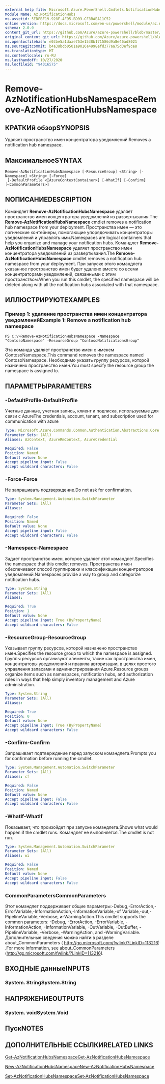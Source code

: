 ```yaml
---
external help file: Microsoft.Azure.PowerShell.Cmdlets.NotificationHubs.dll-Help.xml
Module Name: Az.NotificationHubs
ms.assetid: 5EDFBF19-928F-4F95-BD93-CF8BAEA11C52
online version: https://docs.microsoft.com/en-us/powershell/module/az.notificationhubs/remove-aznotificationhubsnamespace
schema: 2.0.0
content_git_url: https://github.com/Azure/azure-powershell/blob/master/src/NotificationHubs/NotificationHubs/help/Remove-AzNotificationHubsNamespace.md
original_content_git_url: https://github.com/Azure/azure-powershell/blob/master/src/NotificationHubs/NotificationHubs/help/Remove-AzNotificationHubsNamespace.md
ms.openlocfilehash: e03be5a1daae753e1538b171586d9a8e46ad8021
ms.sourcegitcommit: b4a38bcb0501a9016a4998efd377aa75d3ef9ce8
ms.translationtype: MT
ms.contentlocale: ru-RU
ms.lasthandoff: 10/27/2020
ms.locfileid: "94316575"
---
```

# <span data-ttu-id="ea2d8-101">Remove-AzNotificationHubsNamespace</span><span class="sxs-lookup"><span data-stu-id="ea2d8-101">Remove-AzNotificationHubsNamespace</span></span>

## <span data-ttu-id="ea2d8-102">КРАТКИй обзор</span><span class="sxs-lookup"><span data-stu-id="ea2d8-102">SYNOPSIS</span></span>
<span data-ttu-id="ea2d8-103">Удаляет пространство имен концентратора уведомлений.</span><span class="sxs-lookup"><span data-stu-id="ea2d8-103">Removes a notification hub namespace.</span></span>

## <span data-ttu-id="ea2d8-104">Максимальное</span><span class="sxs-lookup"><span data-stu-id="ea2d8-104">SYNTAX</span></span>

```
Remove-AzNotificationHubsNamespace [-ResourceGroup] <String> [-Namespace] <String> [-Force]
 [-DefaultProfile <IAzureContextContainer>] [-WhatIf] [-Confirm] [<CommonParameters>]
```

## <span data-ttu-id="ea2d8-105">NОПИСАНИЕ</span><span class="sxs-lookup"><span data-stu-id="ea2d8-105">DESCRIPTION</span></span>
<span data-ttu-id="ea2d8-106">Командлет **Remove-AzNotificationHubsNamespace** удаляет пространство имен концентратора уведомлений из развертывания.</span><span class="sxs-lookup"><span data-stu-id="ea2d8-106">The **Remove-AzNotificationHubsNamespace** cmdlet removes a notification hub namespace from your deployment.</span></span>
<span data-ttu-id="ea2d8-107">Пространства имен — это логические контейнеры, помогающие упорядочивать концентраторы уведомлений и управлять ими.</span><span class="sxs-lookup"><span data-stu-id="ea2d8-107">Namespaces are logical containers that help you organize and manage your notification hubs.</span></span>
<span data-ttu-id="ea2d8-108">Командлет **Remove-AzNotificationHubsNamespace** удаляет пространство имен концентратора уведомлений из развертывания.</span><span class="sxs-lookup"><span data-stu-id="ea2d8-108">The **Remove-AzNotificationHubsNamespace** cmdlet removes a notification hub namespace from your deployment.</span></span>
<span data-ttu-id="ea2d8-109">При запуске этого командлета указанное пространство имен будет удалено вместе со всеми концентраторами уведомлений, связанными с этим пространством.</span><span class="sxs-lookup"><span data-stu-id="ea2d8-109">When you run this cmdlet, the specified namespace will be deleted along with all the notification hubs associated with that namespace.</span></span>

## <span data-ttu-id="ea2d8-110">ИЛЛЮСТРИРУЮТ</span><span class="sxs-lookup"><span data-stu-id="ea2d8-110">EXAMPLES</span></span>

### <span data-ttu-id="ea2d8-111">Пример 1: удаление пространства имен концентратора уведомлений</span><span class="sxs-lookup"><span data-stu-id="ea2d8-111">Example 1: Remove a notification hub namespace</span></span>
```
PS C:\>Remove-AzNotificationHubsNamespace -Namespace "ContosoNamespace" -ResourceGroup "ContosoNotificationsGroup"
```

<span data-ttu-id="ea2d8-112">Эта команда удаляет пространство имен с именем ContosoNamespace.</span><span class="sxs-lookup"><span data-stu-id="ea2d8-112">This command removes the namespace named ContosoNamespace.</span></span>
<span data-ttu-id="ea2d8-113">Необходимо указать группу ресурсов, которой назначено пространство имен.</span><span class="sxs-lookup"><span data-stu-id="ea2d8-113">You must specify the resource group the namespace is assigned to.</span></span>

## <span data-ttu-id="ea2d8-114">ПАРАМЕТРЫ</span><span class="sxs-lookup"><span data-stu-id="ea2d8-114">PARAMETERS</span></span>

### <span data-ttu-id="ea2d8-115">-DefaultProfile</span><span class="sxs-lookup"><span data-stu-id="ea2d8-115">-DefaultProfile</span></span>
<span data-ttu-id="ea2d8-116">Учетные данные, учетная запись, клиент и подписка, используемые для связи с Azure</span><span class="sxs-lookup"><span data-stu-id="ea2d8-116">The credentials, account, tenant, and subscription used for communication with azure</span></span>

```yaml
Type: Microsoft.Azure.Commands.Common.Authentication.Abstractions.Core.IAzureContextContainer
Parameter Sets: (All)
Aliases: AzContext, AzureRmContext, AzureCredential

Required: False
Position: Named
Default value: None
Accept pipeline input: False
Accept wildcard characters: False
```

### <span data-ttu-id="ea2d8-117">-Force</span><span class="sxs-lookup"><span data-stu-id="ea2d8-117">-Force</span></span>
<span data-ttu-id="ea2d8-118">Не запрашивать подтверждение.</span><span class="sxs-lookup"><span data-stu-id="ea2d8-118">Do not ask for confirmation.</span></span>

```yaml
Type: System.Management.Automation.SwitchParameter
Parameter Sets: (All)
Aliases:

Required: False
Position: Named
Default value: None
Accept pipeline input: False
Accept wildcard characters: False
```

### <span data-ttu-id="ea2d8-119">-Namespace</span><span class="sxs-lookup"><span data-stu-id="ea2d8-119">-Namespace</span></span>
<span data-ttu-id="ea2d8-120">Задает пространство имен, которое удаляет этот командлет.</span><span class="sxs-lookup"><span data-stu-id="ea2d8-120">Specifies the namespace that this cmdlet removes.</span></span>
<span data-ttu-id="ea2d8-121">Пространства имен обеспечивают способ группировки и классификации концентраторов уведомлений.</span><span class="sxs-lookup"><span data-stu-id="ea2d8-121">Namespaces provide a way to group and categorize notification hubs.</span></span>

```yaml
Type: System.String
Parameter Sets: (All)
Aliases:

Required: True
Position: 1
Default value: None
Accept pipeline input: True (ByPropertyName)
Accept wildcard characters: False
```

### <span data-ttu-id="ea2d8-122">-ResourceGroup</span><span class="sxs-lookup"><span data-stu-id="ea2d8-122">-ResourceGroup</span></span>
<span data-ttu-id="ea2d8-123">Указывает группу ресурсов, которой назначено пространство имен.</span><span class="sxs-lookup"><span data-stu-id="ea2d8-123">Specifies the resource group to which the namespace is assigned.</span></span>
<span data-ttu-id="ea2d8-124">Группы ресурсов организуют элементы, такие как пространства имен, концентраторы уведомлений и правила авторизации, в целях простого управления запасами и администрирования Azure.</span><span class="sxs-lookup"><span data-stu-id="ea2d8-124">Resource groups organize items such as namespaces, notification hubs, and authorization rules in ways that help simply inventory management and Azure administration.</span></span>

```yaml
Type: System.String
Parameter Sets: (All)
Aliases:

Required: True
Position: 0
Default value: None
Accept pipeline input: True (ByPropertyName)
Accept wildcard characters: False
```

### <span data-ttu-id="ea2d8-125">-Confirm</span><span class="sxs-lookup"><span data-stu-id="ea2d8-125">-Confirm</span></span>
<span data-ttu-id="ea2d8-126">Запрашивает подтверждение перед запуском командлета.</span><span class="sxs-lookup"><span data-stu-id="ea2d8-126">Prompts you for confirmation before running the cmdlet.</span></span>

```yaml
Type: System.Management.Automation.SwitchParameter
Parameter Sets: (All)
Aliases: cf

Required: False
Position: Named
Default value: None
Accept pipeline input: False
Accept wildcard characters: False
```

### <span data-ttu-id="ea2d8-127">-WhatIf</span><span class="sxs-lookup"><span data-stu-id="ea2d8-127">-WhatIf</span></span>
<span data-ttu-id="ea2d8-128">Показывает, что произойдет при запуске командлета.</span><span class="sxs-lookup"><span data-stu-id="ea2d8-128">Shows what would happen if the cmdlet runs.</span></span> <span data-ttu-id="ea2d8-129">Командлет не выполняется.</span><span class="sxs-lookup"><span data-stu-id="ea2d8-129">The cmdlet is not run.</span></span>

```yaml
Type: System.Management.Automation.SwitchParameter
Parameter Sets: (All)
Aliases: wi

Required: False
Position: Named
Default value: None
Accept pipeline input: False
Accept wildcard characters: False
```

### <span data-ttu-id="ea2d8-130">CommonParameters</span><span class="sxs-lookup"><span data-stu-id="ea2d8-130">CommonParameters</span></span>
<span data-ttu-id="ea2d8-131">Этот командлет поддерживает общие параметры:-Debug,-ErrorAction,-ErrorVariable,-InformationAction,-InformationVariable,-of Variable,-out,-PipelineVariable,-Verbose, и-WarningAction.</span><span class="sxs-lookup"><span data-stu-id="ea2d8-131">This cmdlet supports the common parameters: -Debug, -ErrorAction, -ErrorVariable, -InformationAction, -InformationVariable, -OutVariable, -OutBuffer, -PipelineVariable, -Verbose, -WarningAction, and -WarningVariable.</span></span> <span data-ttu-id="ea2d8-132">Дополнительные сведения можно найти в разделе about_CommonParameters ( http://go.microsoft.com/fwlink/?LinkID=113216) .</span><span class="sxs-lookup"><span data-stu-id="ea2d8-132">For more information, see about_CommonParameters (http://go.microsoft.com/fwlink/?LinkID=113216).</span></span>

## <span data-ttu-id="ea2d8-133">ВХОДНЫЕ данные</span><span class="sxs-lookup"><span data-stu-id="ea2d8-133">INPUTS</span></span>

### <span data-ttu-id="ea2d8-134">System. String</span><span class="sxs-lookup"><span data-stu-id="ea2d8-134">System.String</span></span>

## <span data-ttu-id="ea2d8-135">НАПРЯЖЕНИЕ</span><span class="sxs-lookup"><span data-stu-id="ea2d8-135">OUTPUTS</span></span>

### <span data-ttu-id="ea2d8-136">System. void</span><span class="sxs-lookup"><span data-stu-id="ea2d8-136">System.Void</span></span>

## <span data-ttu-id="ea2d8-137">Пуск</span><span class="sxs-lookup"><span data-stu-id="ea2d8-137">NOTES</span></span>

## <span data-ttu-id="ea2d8-138">ДОПОЛНИТЕЛЬНЫЕ ССЫЛКИ</span><span class="sxs-lookup"><span data-stu-id="ea2d8-138">RELATED LINKS</span></span>

[<span data-ttu-id="ea2d8-139">Get-AzNotificationHubsNamespace</span><span class="sxs-lookup"><span data-stu-id="ea2d8-139">Get-AzNotificationHubsNamespace</span></span>](./Get-AzNotificationHubsNamespace.md)

[<span data-ttu-id="ea2d8-140">New-AzNotificationHubsNamespace</span><span class="sxs-lookup"><span data-stu-id="ea2d8-140">New-AzNotificationHubsNamespace</span></span>](./New-AzNotificationHubsNamespace.md)

[<span data-ttu-id="ea2d8-141">Set-AzNotificationHubsNamespace</span><span class="sxs-lookup"><span data-stu-id="ea2d8-141">Set-AzNotificationHubsNamespace</span></span>](./Set-AzNotificationHubsNamespace.md)


